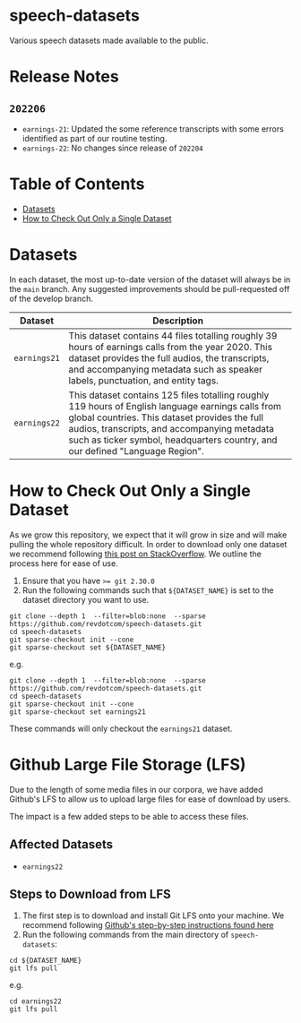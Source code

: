 # speech-datasets

Various speech datasets made available to the public.

# Release Notes
## `202206`
* `earnings-21`: Updated the some reference transcripts with some errors identified as part of our routine testing.
* `earnings-22`: No changes since release of `202204`

# Table of Contents
* [Datasets](#datasets)
* [How to Check Out Only a Single Dataset](#how-to-check-out-only-a-single-dataset)

# Datasets
In each dataset, the most up-to-date version of the dataset will always be in the `main` branch. Any suggested improvements should be pull-requested off of the develop branch.

| Dataset | Description |
| ------- | ----------- |
|`earnings21` | This dataset contains 44 files totalling roughly 39 hours of earnings calls from the year 2020. This dataset provides the full audios, the transcripts, and accompanying metadata such as speaker labels, punctuation, and entity tags. |
|`earnings22` | This dataset contains 125 files totalling roughly 119 hours of English language earnings calls from global countries. This dataset provides the full audios, transcripts, and accompanying metadata such as ticker symbol, headquarters country, and our defined "Language Region".

# How to Check Out Only a Single Dataset

As we grow this repository, we expect that it will grow in size and will make pulling the whole repository difficult. In order to download only one dataset we recommend following [this post on StackOverflow](https://stackoverflow.com/questions/600079/how-do-i-clone-a-subdirectory-only-of-a-git-repository/52269934#52269934). We outline the process here for ease of use.

1. Ensure that you have `>= git 2.30.0`
2. Run the following commands such that `${DATASET_NAME}` is set to the dataset directory you want to use.
  ```
  git clone --depth 1  --filter=blob:none  --sparse https://github.com/revdotcom/speech-datasets.git
  cd speech-datasets
  git sparse-checkout init --cone
  git sparse-checkout set ${DATASET_NAME}
  ```

  e.g.
  ```
  git clone --depth 1  --filter=blob:none  --sparse https://github.com/revdotcom/speech-datasets.git
  cd speech-datasets
  git sparse-checkout init --cone
  git sparse-checkout set earnings21
  ```
  These commands will only checkout the `earnings21` dataset.
  
# Github Large File Storage (LFS)
Due to the length of some media files in our corpora, we have added Github's LFS to allow us to upload large files for ease of download by users.

The impact is a few added steps to be able to access these files.

## Affected Datasets
- `earnings22`

## Steps to Download from LFS
1. The first step is to download and install Git LFS onto your machine. We recommend following [Github's step-by-step instructions found here](https://git-lfs.github.com/)
2. Run the following commands from the main directory of `speech-datasets`:
  ```
  cd ${DATASET_NAME}
  git lfs pull
  ```

  e.g.
  ```
  cd earnings22
  git lfs pull
  ```


  
